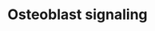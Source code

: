 ---
annotations:
- type: Pathway Ontology
  value: signaling pathway
- type: Pathway Ontology
  value: signaling pathway pertinent to development
- type: Cell Type Ontology
  value: osteoblast
authors:
- MaintBot
- Egonw
- Fehrhart
- Eweitz
description: ''
last-edited: 2021-05-21
organisms:
- Pan troglodytes
redirect_from:
- /index.php/Pathway:WP956
- /instance/WP956
schema-jsonld:
- '@context': https://schema.org/
  '@id': https://wikipathways.github.io/pathways/WP956.html
  '@type': Dataset
  creator:
    '@type': Organization
    name: WikiPathways
  description: ''
  keywords:
  - Sodium
  - FGF23
  - PTH1R
  - Vitamin D
  - Osteocalcin
  - PDGFRB
  - PDGF Ra/b
  - TNFSF11
  - PDGF-BB
  - SLC34A1
  - Phosphate
  - PDGFRA
  - PDGFB
  - TNFRSF11B
  - IBSP
  - COL1A1
  - ITGB3
  - ITGAV
  - Vitmain D
  - PTH
  license: CC0
  name: Osteoblast signaling
seo: CreativeWork
title: Osteoblast signaling
wpid: WP956
---